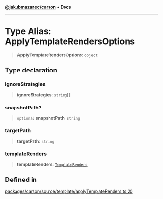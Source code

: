 [**@jakubmazanec/carson**](../README.md) • **Docs**

---

# Type Alias: ApplyTemplateRendersOptions

> **ApplyTemplateRendersOptions**: `object`

## Type declaration

### ignoreStrategies

> **ignoreStrategies**: `string`[]

### snapshotPath?

> `optional` **snapshotPath**: `string`

### targetPath

> **targetPath**: `string`

### templateRenders

> **templateRenders**: [`TemplateRenders`](TemplateRenders.md)

## Defined in

[packages/carson/source/template/applyTemplateRenders.ts:20](https://github.com/jakubmazanec/tools/blob/d628f137f5fc7b1bea261e1e59d468d8339ed884/packages/carson/source/template/applyTemplateRenders.ts#L20)
